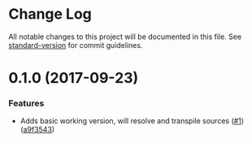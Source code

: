 # Change Log

All notable changes to this project will be documented in this file. See [standard-version](https://github.com/conventional-changelog/standard-version) for commit guidelines.

<a name="0.1.0"></a>
# 0.1.0 (2017-09-23)


### Features

* Adds basic working version, will resolve and transpile sources ([#1](https://github.com/techcoop/json-google-docs-loader/issues/1)) ([a9f3543](https://github.com/techcoop/json-google-docs-loader/commit/a9f3543))
